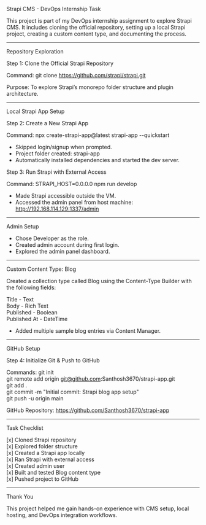 Strapi CMS - DevOps Internship Task

This project is part of my DevOps internship assignment to explore Strapi CMS. It includes cloning the official repository, setting up a local Strapi project, creating a custom content type, and documenting the process.

---

Repository Exploration

Step 1: Clone the Official Strapi Repository

Command:
git clone https://github.com/strapi/strapi.git

Purpose: To explore Strapi’s monorepo folder structure and plugin architecture.

---

Local Strapi App Setup

Step 2: Create a New Strapi App

Command:
npx create-strapi-app@latest strapi-app --quickstart

- Skipped login/signup when prompted.
- Project folder created: strapi-app
- Automatically installed dependencies and started the dev server.

Step 3: Run Strapi with External Access

Command:
STRAPI_HOST=0.0.0.0 npm run develop

- Made Strapi accessible outside the VM.
- Accessed the admin panel from host machine:  
  http://192.168.114.129:1337/admin

---

Admin Setup

- Chose Developer as the role.
- Created admin account during first login.
- Explored the admin panel dashboard.

---

Custom Content Type: Blog

Created a collection type called Blog using the Content-Type Builder with the following fields:

Title         - Text  
Body          - Rich Text  
Published     - Boolean  
Published At  - DateTime  

- Added multiple sample blog entries via Content Manager.

---

GitHub Setup

Step 4: Initialize Git & Push to GitHub

Commands:
git init  
git remote add origin git@github.com:Santhosh3670/strapi-app.git  
git add .  
git commit -m "Initial commit: Strapi blog app setup"  
git push -u origin main  

GitHub Repository: https://github.com/Santhosh3670/strapi-app

---

Task Checklist

[x] Cloned Strapi repository  
[x] Explored folder structure  
[x] Created a Strapi app locally  
[x] Ran Strapi with external access  
[x] Created admin user  
[x] Built and tested Blog content type  
[x] Pushed project to GitHub  

---

Thank You

This project helped me gain hands-on experience with CMS setup, local hosting, and DevOps integration workflows.

